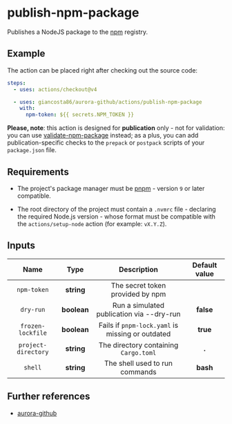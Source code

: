 # publish-npm-package

Publishes a NodeJS package to the [npm](https://www.npmjs.com/) registry.

## Example

The action can be placed right after checking out the source code:

```yaml
steps:
  - uses: actions/checkout@v4

  - uses: giancosta86/aurora-github/actions/publish-npm-package
    with:
      npm-token: ${{ secrets.NPM_TOKEN }}
```

**Please, note**: this action is designed for **publication** only - not for validation: you can use [validate-npm-package](../validate-npm-package/README.md) instead; as a plus, you can add publication-specific checks to the `prepack` or `postpack` scripts of your `package.json` file.

## Requirements

- The project's package manager must be [pnpm](https://pnpm.io/) - version `9` or later compatible.

- The root directory of the project must contain a `.nvmrc` file - declaring the required Node.js version - whose format must be compatible with the `actions/setup-node` action (for example: `vX.Y.Z`).

## Inputs

|        Name         |    Type     |                   Description                    | Default value |
| :-----------------: | :---------: | :----------------------------------------------: | :-----------: |
|     `npm-token`     | **string**  |         The secret token provided by npm         |               |
|      `dry-run`      | **boolean** |    Run a simulated publication via --dry-run     |   **false**   |
|  `frozen-lockfile`  | **boolean** | Fails if `pnpm-lock.yaml` is missing or outdated |   **true**    |
| `project-directory` | **string**  |      The directory containing `Cargo.toml`       |     **.**     |
|       `shell`       | **string**  |          The shell used to run commands          |   **bash**    |

## Further references

- [aurora-github](../../README.md)
